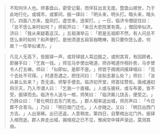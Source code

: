 
> 不知何许人也。师事盘山，密受记菊，而佯狂出言无度。暨盘山顺世，乃于此地行化。或城市，或冢间，振一铎曰：​「明头来，明头打。暗头来，暗头打。四面八方来，旋风打。虚空来，连架打。​」一日，临济令僧捉住曰：​「总不恁么来时如何？​」师拓开曰：​「来日大悲院里有斋。​」僧回举似济。济曰：​「我从来疑着这汉。​」五祖演举云：​「若是五祖即不然，有人问总不恁么来时如何？和声便打。是他须道五祖盲枷瞎棒，我只要你恁么道，何故？一任举似诸方。​」

> 凡见人无高下，皆振铎一声，或将铎就人耳边振之，或附其背，有回顾者，即展手曰：​「乞我一钱。​」师见马步使出喝道，师亦喝道作相扑势，马步使令人打五棒。师曰：​「似即似，是即不是。​」师尝于阛阓间搖铎唱曰：​「觅个去处不可得。​」时道吾遇之，把住问曰：​「汝拟去甚么处？​」师曰：​「汝从甚么处来？​」吾无语。师掣手便去。临济初开堂，师首往赞佐。唐咸通初将示灭，乃入市谓人曰：​「乞我一个直裰。​」人或与披袄，或与布裘，皆不受，振铎而去。临济令人送与一棺，师笑曰：​「临济厮儿饶舌，便受之。​」乃辞众曰：​「普化明日去东门死也。​」郡人相率送出城，师厉声曰：​「今日葬不合青乌。​」乃曰：​「明日南门迁化。​」人亦随之。又曰：​「明日出西门方吉。​」人出渐稀。出已还返，人意稍怠。第四日，自擎棺出北门外，振铎入棺而逝。郡人奔走出城，揭棺视之已不见，惟闻空中铎声渐远，莫测其由。
